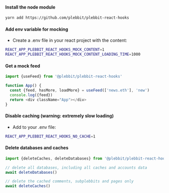 #### Install the node module

```sh
yarn add https://github.com/plebbit/plebbit-react-hooks
```

#### Add env variable for mocking

- Create a .env file in your react project with the content:

```sh
REACT_APP_PLEBBIT_REACT_HOOKS_MOCK_CONTENT=1
REACT_APP_PLEBBIT_REACT_HOOKS_MOCK_CONTENT_LOADING_TIME=1000
```

#### Get a mock feed

```js
import {useFeed} from '@plebbit/plebbit-react-hooks'

function App() {
  const {feed, hasMore, loadMore} = useFeed(['news.eth'], 'new')
  console.log({feed})
  return <div className="App"></div>
}
```

#### Disable caching (warning: extremely slow loading)

- Add to your .env file:

```sh
REACT_APP_PLEBBIT_REACT_HOOKS_NO_CACHE=1
```

#### Delete databases and caches

```js
import {deleteCaches, deleteDatabases} from '@plebbit/plebbit-react-hooks'

// delete all databases, including all caches and accounts data
await deleteDatabases()

// delete the cached comments, subplebbits and pages only
await deleteCaches()
```
